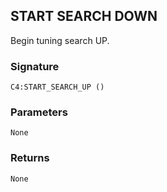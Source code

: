 ## START SEARCH DOWN

Begin tuning search UP.


###  Signature

`C4:START_SEARCH_UP ()`


### Parameters

`None`


### Returns

`None`